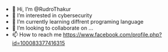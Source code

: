 - 👋 Hi, I’m @RudroThakur
- 👀 I’m interested in cybersecurity
- 🌱 I’m currently learning diffrent programing language
- 💞️ I’m looking to collaborate on ...
- 📫 How to reach me https://www.facebook.com/profile.php?id=100083377416315

<!---
RudroThakur/RudroThakur is a ✨ special ✨ repository because its `README.md` (this file) appears on your GitHub profile.
You can click the Preview link to take a look at your changes.
--->
